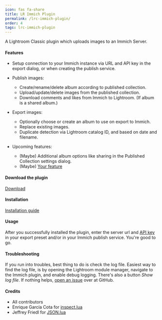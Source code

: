 ```yaml
---
icon: fas fa-share
title: LR Immich Plugin
permalink: /lrc-immich-plugin/
order: 4
tags: lrc-immich-plugin
---
```


A Lightroom Classic plugin which uploads images to an Immich Server.

#### Features

* Setup connection to your Immich instance via URL and API key in the export dialog, or when creating the publish service.

* Publish images:
    * Create/rename/delete album according to published collection.
    * Upload/update/delete images from the published collection.
    * Download comments and likes from Immich to Lightroom. (If album is a shared album.)

* Export images:
    * Optionally choose or create an album to use on export to Immich.
    * Replace existing images.
    * Duplicate detection via Lightroom catalog ID, and based on date and filename.


* Upcoming features:
    * (Maybe) Additional album options like sharing in the Published Collection settings dialog.
    * (Maybe) [Your feature](https://github.com/bmachek/lrc-immich-plugin/discussions/16)

#### Download the plugin
[Download](https://github.com/bmachek/lrc-immich-plugin/releases/latest/)

#### Installation

[Installation guide](/install-plugin)

#### Usage

After you successfully installed the plugin, enter the server url and [API key](https://immich.app/docs/features/command-line-interface#obtain-the-api-key) in your export preset and/or in your Immich publish service.
You're good to go.

#### Troubleshooting

If you run into troubles, best thing to do is check the log file.
Easiest way to find the log file, is by opening the Lightroom module manager, navigate to the Immich plugin, and enable debug logging.
There's also a button *Show log file*. 
If nothing helps, [open an issue](https://github.com/bmachek/lrc-immich-plugin/issues/new/choose) over at GitHub.

#### Credits

* All contributors
* Enrique García Cota for [inspect.lua](https://github.com/kikito/inspect.lua)
* Jeffrey Friedl for [JSON.lua](https://regex.info/blog/lua/json)